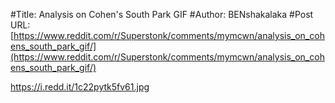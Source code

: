 #Title: Analysis on Cohen's South Park GIF
#Author: BENshakalaka
#Post URL: [https://www.reddit.com/r/Superstonk/comments/mymcwn/analysis_on_cohens_south_park_gif/](https://www.reddit.com/r/Superstonk/comments/mymcwn/analysis_on_cohens_south_park_gif/)


https://i.redd.it/1c22pytk5fv61.jpg